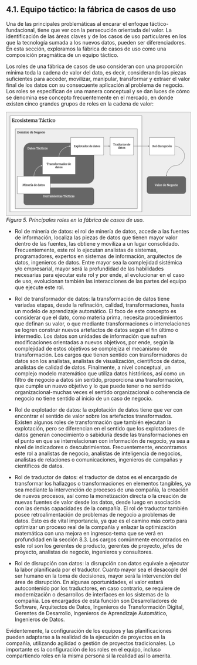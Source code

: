 ## 4.1. Equipo táctico: la fábrica de casos de uso

Una de las principales problemáticas al encarar el enfoque táctico-fundacional, tiene que ver con la persecución orientada del valor. La identificación de las áreas claves y de los casos de uso particulares en los que la tecnología sumada a los nuevos datos, pueden ser diferenciadores. En esta sección, exploramos la fábrica de casos de uso como una composición pragmática de un equipo táctico.

Los roles de una fábrica de casos de uso consideran con una proporción mínima toda la cadena de valor del dato, es decir, considerando las piezas suficientes para acceder, movilizar, manipular, transformar y extraer el valor final de los datos con su consecuente aplicación al problema de negocio. Los roles se especifican de una manera conceptual y se dan luces de cómo se denomina ese concepto frecuentemente en el mercado, en donde existen cinco grandes grupos de roles en la cadena de valor:

![Ilustración 5](resources/ilustracion_5.png)
*Figura 5. Principales roles en la fábrica de casos de uso.*

* Rol de minería de datos: el rol de minería de datos, accede a las fuentes de información, localiza las piezas de datos que tienen mayor valor dentro de las fuentes, las obtiene y moviliza a un lugar consolidado. Frecuentemente, este rol lo ejecutan analistas de sistemas, programadores, expertos en sistemas de información, arquitectos de datos, ingenieros de datos. Entre mayor sea la complejidad sistémica y/o empresarial, mayor será la profundidad de las habilidades necesarias para ejecutar este rol y por ende, al evolucionar en el caso de uso, evolucionan también las interacciones de las partes del equipo que ejecute este rol.

* Rol de transformador de datos: la transformación de datos tiene variadas etapas, desde la refinación, calidad, transformaciones, hasta un modelo de aprendizaje automático. El foco de este concepto es considerar que el dato, como materia prima, necesita procedimientos que definan su valor, o que mediante transformaciones o interrelaciones se logren construir nuevos artefactos de datos según el fin último o intermedio. Los datos son unidades de información que sufren modificaciones orientadas a nuevos objetivos, por ende, según la complejidad de estos objetivos se complejiza el mecanismo de transformación. Los cargos que tienen sentido con transformadores de datos son los analistas, analistas de visualización, científicos de datos, analistas de calidad de datos. Finalmente, a nivel conceptual, un complejo modelo matemático que utiliza datos históricos, así como un filtro de negocio a datos sin sentido, proporciona una transformación, que cumple un nuevo objetivo y lo que puede tener o no sentido organizacional-muchas veces el sentido organizacional o coherencia de negocio no tiene sentido al inicio de un caso de negocio.

* Rol de explotador de datos: la explotación de datos tiene que ver con encontrar el sentido de valor sobre los artefactos transformados. Existen algunos roles de transformación que también ejecutan la explotación, pero se diferencian en el sentido que los explotadores de datos generan conocimiento o sabiduría desde las transformaciones en el punto en que se interrelacionan con información de negocio, ya sea a nivel de indicadores o descubrimientos. Frecuentemente, encontramos este rol a analistas de negocio, analistas de inteligencia de negocios, analistas de relaciones o comunicaciones, ingenieros de campañas y científicos de datos.

* Rol de traductor de datos: el traductor de datos es el encargado de transformar los hallazgos o transformaciones en elementos tangibles, ya sea mediante la intervención de procesos de una compañía, la creación de nuevos procesos, así como la monetización directa o la creación de nuevas fuentes de valor desde los datos, desde luego en asociación con las demás capacidades de la compañía. El rol de traductor también posee retroalimentación de problemas de negocio a problemas de datos. Esto es de vital importancia, ya que es el camino más corto para optimizar un proceso real de la compañía y enlazar la optimización matemática con una mejora en ingresos-tema que se verá en profundidad en la sección 8.3. Los cargos comúnmente encontrados en este rol son los gerentes de producto, gerentes de proyecto, jefes de proyecto, analistas de negocio, ingenieros y consultores.

* Rol de disrupción con datos: la disrupción con datos equivale a ejecutar la labor planificada por el traductor. Cuanto mayor sea el desacople del ser humano en la toma de decisiones, mayor será la intervención del área de disrupción. En algunas oportunidades, el valor estará autocontenido por los traductores, en caso contrario, se requiere de modernización o desarrollos de interfaces en los sistemas de la compañía. Los encargados de esta función son Desarrolladores de Software, Arquitectos de Datos, Ingenieros de Transformación Digital, Gerentes de Desarrollo, Ingenieros de Aprendizaje Automático, Ingenieros de Datos.

Evidentemente, la configuración de los equipos y las planificaciones pueden adaptarse a la realidad de la ejecución de proyectos en la compañía, utilizando agilidad o gestión de proyectos tradicionales. Lo importante es la configuración de los roles en el equipo, incluso compartiendo roles en la misma persona si la realidad así lo amerita.
